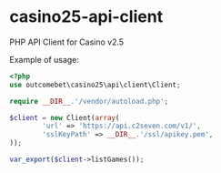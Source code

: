 # casino25-api-client
PHP API Client for Casino v2.5

Example of usage:
```php
<?php
use outcomebet\casino25\api\client\Client;

require __DIR__.'/vendor/autoload.php';

$client = new Client(array(
        'url' => 'https://api.c2seven.com/v1/',
        'sslKeyPath' => __DIR__.'/ssl/apikey.pem',
));

var_export($client->listGames());
```
